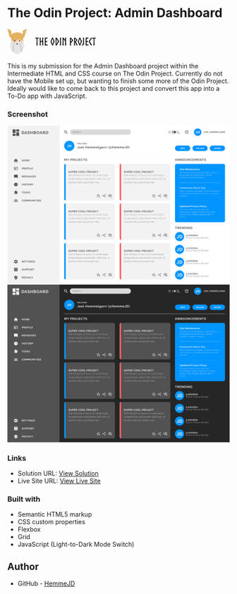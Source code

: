 # The Odin Project: Admin Dashboard

<div>
    <svg xmlns="http://www.w3.org/2000/svg" width="205" height="59" viewBox="0 0 205 59" fill="none" role="img" aria-labelledby="aqu6czecqbbwagiu3qtmeoyqbocb6ksh" class="hidden lg:block h-12 w-auto text-gray-800 dark:text-gray-300"><title id="aqu6czecqbbwagiu3qtmeoyqbocb6ksh">Odin Logo</title>
  <path fill-rule="evenodd" clip-rule="evenodd" d="M8.68945 34.7331L13.1482 19.2902H30.9833L35.442 34.7331H8.68945Z" fill="#EED9C3"></path>
  <ellipse cx="27.7849" cy="27.1223" rx="1.26005" ry="1.24284" fill="#353535"></ellipse>
  <path fill-rule="evenodd" clip-rule="evenodd" d="M19.446 25.7092C19.446 25.2752 19.0891 24.9233 18.6493 24.9233C17.638 24.9233 15.9034 24.9233 14.8922 24.9233C14.4523 24.9233 14.0955 25.2752 14.0955 25.7092C14.0955 26.3856 14.0955 27.3716 14.0955 28.1426C14.0955 28.7935 14.6305 29.3212 15.2902 29.3212C15.6995 29.3212 16.1763 29.3212 16.6578 29.3212C17.3973 29.3212 18.1062 29.0314 18.6295 28.5155C19.1522 28.0001 19.446 27.3004 19.446 26.5712C19.446 26.2585 19.446 25.9621 19.446 25.7092Z" fill="#A78347"></path>
  <path fill-rule="evenodd" clip-rule="evenodd" d="M35.0004 4.5308L43.8517 0L39.0002 18L35.0002 22L35.0004 4.5308Z" fill="#E3B261"></path>
  <path fill-rule="evenodd" clip-rule="evenodd" d="M8.8514 4.5308L0.000132561 0L4.85156 18L8.85156 22L8.8514 4.5308Z" fill="#E3B261"></path>
  <path fill-rule="evenodd" clip-rule="evenodd" d="M35.442 12.7438C35.442 12.7438 28.7539 8.34589 22.0657 8.34589C15.3776 8.34589 8.68945 12.7438 8.68945 12.7438V25.9373L10.473 29.4556C11.7527 24.5929 17.5445 22.5672 21.576 25.5723L22.0657 25.9373L22.5554 25.5723C26.587 22.5672 32.3788 24.5929 33.6585 29.4556L35.442 25.9373V12.7438Z" fill="#E3B261"></path>
  <path fill-rule="evenodd" clip-rule="evenodd" d="M17.6068 32.5341L14.0398 53.2041L9.12134 49.6858L13.148 34.7331L17.6068 32.5341Z" fill="#D4D4D4"></path>
  <path fill-rule="evenodd" clip-rule="evenodd" d="M26.5243 32.5341L30.0913 53.2041L35.0098 49.6858L30.9831 34.7331L26.5243 32.5341Z" fill="#D5D5D5"></path>
  <path fill-rule="evenodd" clip-rule="evenodd" d="M8.68933 25.9373L5.12231 39.1309L9.58108 47.9267L13.1481 34.7331L8.68933 25.9373Z" fill="#E6E6E6"></path>
  <path fill-rule="evenodd" clip-rule="evenodd" d="M35.4418 25.9373L39.0088 39.1309L34.55 47.9267L30.983 34.7331L35.4418 25.9373Z" fill="#E6E6E6"></path>
  <path fill-rule="evenodd" clip-rule="evenodd" d="M17.6069 32.5341L13.594 54.0837L22.0656 58.4815L30.5373 54.0837L26.5244 32.5341L22.3983 30.4992L22.0656 30.3352L17.6069 32.5341Z" fill="#E6E6E6"></path>
  <path fill-rule="evenodd" clip-rule="evenodd" d="M23.6636 33.4137H20.5425C20.5425 33.4137 20.5425 33.9348 20.5425 34.514C20.5425 34.9222 20.707 35.3131 20.9995 35.6016C21.292 35.8901 21.6884 36.0524 22.1022 36.0524C22.1026 36.0524 22.1035 36.0524 22.1039 36.0524C22.5177 36.0524 22.9141 35.8901 23.2066 35.6016C23.4991 35.3131 23.6636 34.9222 23.6636 34.514C23.6636 33.9348 23.6636 33.4137 23.6636 33.4137Z" fill="#353535"></path>
  <path d="M68.808 20.384L67.704 20.456C67.368 20.456 67.056 20.456 66.696 20.432C66.504 20.432 66.288 20.6 66.144 20.6L65.688 20.408L63.36 20.288L63.288 22.256L63.576 22.544L65.04 22.496C65.112 22.496 65.256 22.472 65.424 22.424L65.544 22.304L66.072 22.376L66.216 23.36L66.12 24.896L66.264 26.024L66.144 30.92L66.024 34.304L66.24 34.544L65.88 36.056V37.904L67.152 38.096L67.824 37.976L68.52 37.592L68.328 35.888V31.376L68.04 30.92L68.064 30.896L68.28 29.456L68.256 27.608V27.2C68.256 27.032 68.232 26.816 68.232 26.624C68.208 26.48 68.208 25.88 68.208 25.664L68.256 23.888L68.16 23.36L68.304 22.352H69.048L69.768 22.4L70.008 22.472H71.088L71.16 21.344L71.016 20.336L68.808 20.384ZM73.2638 33.992L73.3118 35.504L73.6478 35.864L73.2638 36.32L73.1918 37.928L74.7038 38.072L75.6878 38.024L75.7118 37.136L75.6398 36.056L75.4958 34.784L75.5198 34.712L75.6398 30.536L77.5118 29.744H77.5358L78.9278 29.432L78.9038 29.864L78.9758 30.2L78.9278 33.896L79.2878 34.28L79.0478 34.496L78.8798 37.184L79.1918 38.024H80.5838L81.4718 37.976L81.4238 36.656L81.2558 36.056L81.2078 32.984L81.1598 28.688L81.1118 28.208L81.0398 27.128L81.1598 24.872L80.9438 24.176L81.1838 23.864L81.2078 22.952V22.976L81.3518 21.608L81.4238 20.408L80.0558 20.36L79.1678 20.336L78.8078 21.032L78.9278 21.992L78.9758 24.152L79.0478 26.336L78.9518 26.984L78.6878 27.104L78.2318 27.32L77.2478 27.752L77.0318 28.016L76.6478 27.872L75.6398 28.232L75.5918 28.256L75.3758 25.928L75.4718 24.344L75.2078 24.128L75.4958 23.672L75.6158 22.208L75.7118 20.48L73.6478 20.216L73.0718 20.6L73.2398 22.088L73.1678 22.568L73.2398 24.152L73.4078 25.64L73.3118 27.992L73.4798 30.704L73.2638 33.992ZM90.8258 22.616L90.8738 21.272L90.8498 20.336L88.4738 20.36L87.5378 20.552L87.2018 20.36H85.8338L84.7058 20.504L84.8258 22.208L85.0898 22.52L84.8258 22.928L84.8498 24.152L84.8258 26.024V27.8L84.7538 28.688L84.9458 31.064L84.8498 31.256L84.8738 32.552V33.104L85.0898 33.392L84.8018 34.016L84.7778 35.12L84.8018 35.384L84.6578 37.016L84.7778 38L86.5778 38.024L86.7698 37.904H87.6098L88.9778 38.048L90.5618 38.072L91.1138 37.832L91.2098 36.944L91.2578 35.744L90.0578 35.72L89.4578 35.912L87.5378 35.936L87.3458 35.888L87.1298 35.84L87.0818 33.512L87.0578 33.464L87.1298 33.248L86.9858 32.552L87.0818 30.08H87.4658L88.9778 30.128L90.1538 30.176L90.2018 29.192L90.3458 28.472L90.0338 27.872L88.8098 27.992L87.8738 28.04L86.9858 27.992L86.9378 27.056L86.6978 26.864L86.9618 26.432L87.0818 25.712V23.336L87.1298 22.736V22.472H87.3458L88.6658 22.52L89.0498 22.448L89.1218 22.424L89.6978 22.616H90.8258ZM102.331 20.312L102.115 20.336H101.227L101.179 20.504L101.035 21.224L100.939 21.368L99.6429 24.608L99.7629 24.872L99.3309 25.184L98.0349 28.328L97.8429 28.448L97.8909 29.96L98.4669 31.184L99.3309 33.224L100.051 34.712H100.315L100.243 35.12L101.083 37.208L101.107 38L103.291 38.024L103.339 37.76L103.627 36.992L104.923 33.92L105.475 32.768L105.499 32.384L105.691 32.144L106.867 29.768L106.939 28.448L106.123 26.672L105.475 25.232H105.235L105.115 24.584L103.891 21.584L103.411 20.264L102.331 20.312ZM102.379 34.952L101.323 32.192L100.843 31.208L100.363 30.872L100.603 30.584L100.387 29.888L100.075 29.096L100.051 28.808L100.843 26.744L100.675 26.36L101.011 26.264L102.331 22.784L102.475 23.24L103.027 24.704L103.459 24.968L103.243 25.256L104.179 27.68L104.467 28.496L104.659 29.096L103.483 31.976L103.507 32.408H103.531L103.243 32.696L102.475 35.216L102.379 34.952ZM113.227 35.72L114.067 34.016L116.539 30.224L116.971 29.504L116.947 27.752L116.515 27.2L116.539 27.248L114.715 24.824L114.091 23.72L113.251 22.88L112.987 22.088L111.499 20.048L110.227 20.432L109.195 20.744L109.219 21.632L109.291 22.88L109.531 23.192L109.291 23.648L109.315 29.936L109.459 30.872L109.315 36.248V36.224L109.267 37.832L110.827 38.048L111.619 38.264L113.227 35.72ZM111.451 26.744L111.379 23.264L111.523 23.432L113.899 27.248L114.379 27.632L114.475 28.208L114.907 28.856L114.475 29.552L113.683 30.872L112.675 32.816L112.867 33.032L112.435 33.248L111.379 34.952L111.355 35L111.379 33.704L111.475 28.952L111.091 27.824L111.451 26.744ZM119.431 27.56L119.359 28.88L119.287 29.624V34.112V34.976L119.575 35.384L119.287 35.864L118.951 38L120.055 38.024L120.559 38.048L121.615 37.712L121.639 36.824L121.591 36.368L121.543 36.008V29.36L121.279 29.192L121.495 28.688L121.447 28.088L121.351 27.152L121.423 25.928L121.495 22.784L121.615 22.184L121.735 20.432L120.175 20.336L119.047 20.408L119.167 21.608L119.383 21.728L119.191 22.16L119.263 26.96L119.431 27.56ZM133.115 35.888V35.12L132.947 29.864L132.683 29.072L132.875 28.064L133.115 22.16L133.163 20.528L132.179 20.36L130.787 20.384V22.304L131.027 22.64L130.787 23.384V25.448L129.995 24.152L129.803 24.056L129.203 23.096L127.043 20.12L125.147 20.648V21.896L125.243 24.392L125.339 25.76L125.243 30.752L125.459 31.232L125.267 31.928L125.123 35.336V35.744L125.195 35.96L125.027 37.88L126.059 38.072L127.475 38.024L127.523 36.488L127.451 36.152L127.475 33.656L127.259 32.744L127.379 31.88L127.427 26.408L127.139 26.096L127.115 26.048L127.451 25.184V23.888L128.075 24.752L129.059 26.12L129.755 26.96L130.091 27.488L130.427 27.848L130.811 28.496L130.835 30.992L130.907 31.448L130.835 31.568L130.811 33.872L130.835 36.152L130.811 38.024L131.627 38.072L132.947 38.048L133.259 37.232L133.115 35.888ZM147.393 28.76L148.161 28.016L148.905 27.104L148.953 25.448L146.457 22.808L145.953 22.64L145.857 22.232L143.697 20L142.929 20.288L141.777 20.792L141.825 22.4L141.945 23.384V27.32L141.897 27.44L141.873 33.44L142.161 33.752L141.945 34.496L141.681 37.928L143.073 38.072L144.273 38L144.129 35.024L143.745 34.688L144.129 34.112L144.081 32.456L144.297 32.216L145.905 30.392L147.393 28.76ZM144.105 27.128L143.841 26.648L144.081 25.904L144.057 24.752L144.081 23.048L145.473 24.608L145.689 24.752L145.857 25.088L146.889 26.24L146.505 26.792L146.265 27.392L146.001 27.32L144.801 28.736L144.105 29.48V27.128ZM153.466 30.608L154.426 32.552L154.642 33.104L155.53 34.784L155.818 34.928L155.794 35.336L156.634 37.256L157.21 38.192L159.154 37.112L159.178 36.416L158.386 35.576L157.954 34.664V34.688L157.618 33.992L157.474 33.92V33.608L156.514 31.976C156.346 31.736 156.202 31.616 156.01 31.4V30.992C155.866 30.704 155.578 30.296 155.41 29.96L156.082 29.048L156.49 28.544L157.258 27.632L158.362 26.288L158.53 24.848L157.378 23.792C157.354 23.792 156.97 23.912 156.946 23.888L156.802 23.288L152.986 19.976L151.09 20.744L151.186 22.808L151.306 27.392L151.114 27.872L151.162 29.12L151.258 31.928V32.864L151.474 33.176L151.114 34.112L150.97 37.928L152.554 38.072L153.514 37.688L153.49 35.696L153.418 35.48L153.346 33.08L153.322 30.464L153.466 30.608ZM153.37 28.352L153.274 26.216L153.226 25.952L153.178 25.808L153.082 25.376L153.274 24.92V24.68L153.322 22.832L155.53 25.016L155.698 25.136L156.178 25.736L155.914 26.072C155.602 26.504 155.026 27.248 154.69 27.656L153.49 29.144L153.322 29.24L153.37 28.352ZM164.323 20.312L164.107 20.336H163.219L163.171 20.504L163.027 21.224L162.931 21.368L161.635 24.608L161.755 24.872L161.323 25.184L160.027 28.328L159.835 28.448L159.883 29.96L160.459 31.184L161.323 33.224L162.043 34.712H162.307L162.235 35.12L163.075 37.208L163.099 38L165.283 38.024L165.331 37.76L165.619 36.992L166.915 33.92L167.467 32.768L167.491 32.384L167.683 32.144L168.859 29.768L168.931 28.448L168.115 26.672L167.467 25.232H167.227L167.107 24.584L165.883 21.584L165.403 20.264L164.323 20.312ZM164.371 34.952L163.315 32.192L162.835 31.208L162.355 30.872L162.595 30.584L162.379 29.888L162.067 29.096L162.043 28.808L162.835 26.744L162.667 26.36L163.003 26.264L164.323 22.784L164.467 23.24L165.019 24.704L165.451 24.968L165.235 25.256L166.171 27.68L166.459 28.496L166.651 29.096L165.475 31.976L165.499 32.408H165.523L165.235 32.696L164.467 35.216L164.371 34.952ZM171.71 27.608L171.59 28.928L171.614 30.416L171.638 30.752V31.688L171.542 34.304L171.59 34.52L171.23 35.024L170.174 35.72L169.118 36.152V37.4L170.438 38.384L172.214 36.944L172.19 36.464L172.838 36.368L173.606 35.696L173.99 35.024L173.702 30.896L173.51 30.176L173.774 29.984L173.678 23.288L173.966 21.176L173.654 20.336L171.374 20.384V21.728L171.806 21.968L171.494 22.352L171.566 26.408L171.71 27.608ZM183.502 22.616L183.55 21.272L183.526 20.336L181.15 20.36L180.214 20.552L179.878 20.36H178.51L177.382 20.504L177.502 22.208L177.766 22.52L177.502 22.928L177.526 24.152L177.502 26.024V27.8L177.43 28.688L177.622 31.064L177.526 31.256L177.55 32.552V33.104L177.766 33.392L177.478 34.016L177.454 35.12L177.478 35.384L177.334 37.016L177.454 38L179.254 38.024L179.446 37.904H180.286L181.654 38.048L183.238 38.072L183.79 37.832L183.886 36.944L183.934 35.744L182.734 35.72L182.134 35.912L180.214 35.936L180.022 35.888L179.806 35.84L179.758 33.512L179.734 33.464L179.806 33.248L179.662 32.552L179.758 30.08H180.142L181.654 30.128L182.83 30.176L182.878 29.192L183.022 28.472L182.71 27.872L181.486 27.992L180.55 28.04L179.662 27.992L179.614 27.056L179.374 26.864L179.638 26.432L179.758 25.712V23.336L179.806 22.736V22.472H180.022L181.342 22.52L181.726 22.448L181.798 22.424L182.374 22.616H183.502ZM185.362 30.896L186.226 32.456L187.33 33.488L187.138 33.92L188.962 36.752L189.01 37.04L189.826 38.312L190.642 37.784L191.89 36.752L191.338 35.864L190.09 34.232L188.986 32.36L188.098 30.992L187.882 30.512L187.546 30.176L187.306 29.72L186.946 29.024L187.258 28.448L187.714 27.632L188.506 26.384L189.946 24.248L190.066 23.6L190.474 23.336L191.146 22.4L191.818 21.2L190.018 20L189.178 20.984L189.154 21.176L187.81 23.384V23.48L187.21 24.44V25.016L186.346 25.856L184.786 28.496L184.81 30.032L185.362 30.896ZM198.12 20.384L197.016 20.456C196.68 20.456 196.368 20.456 196.008 20.432C195.816 20.432 195.6 20.6 195.456 20.6L195 20.408L192.672 20.288L192.6 22.256L192.888 22.544L194.352 22.496C194.424 22.496 194.568 22.472 194.736 22.424L194.856 22.304L195.384 22.376L195.528 23.36L195.432 24.896L195.576 26.024L195.456 30.92L195.336 34.304L195.552 34.544L195.192 36.056V37.904L196.464 38.096L197.136 37.976L197.832 37.592L197.64 35.888V31.376L197.352 30.92L197.376 30.896L197.592 29.456L197.568 27.608V27.2C197.568 27.032 197.544 26.816 197.544 26.624C197.52 26.48 197.52 25.88 197.52 25.664L197.568 23.888L197.472 23.36L197.616 22.352H198.36L199.08 22.4L199.32 22.472H200.4L200.472 21.344L200.328 20.336L198.12 20.384Z" fill="currentColor"></path>
</svg>
</div>

This is my submission for the Admin Dashboard project within the Intermediate HTML and CSS course on The Odin Project. Currently do not have the Mobile set up, but wanting to finish some more of the Odin Project. Ideally would like to come back to this project and convert this app into a To-Do app with JavaScript.


### Screenshot

![View Light Mode](./dashboard-mockup-lightmode.png)
![View Dark Mode](./dashboard-mockup-darkmode.png)

### Links

- Solution URL: [View Solution](https://github.com/HemmeJD/admin-dashboard)
- Live Site URL: [View Live Site](https://hemmejd.github.io/sign-up-form/)

### Built with

- Semantic HTML5 markup
- CSS custom properties
- Flexbox
- Grid
- JavaScript (Light-to-Dark Mode Switch)

## Author

- GitHub - [HemmeJD](https://github.com/HemmeJD)